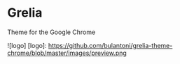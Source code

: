 # Grelia
Theme for the Google Chrome

![logo]
[logo]: https://github.com/bulantoni/grelia-theme-chrome/blob/master/images/preview.png
